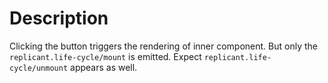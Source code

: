 # Description

Clicking the button triggers the rendering of inner component. But only the
`replicant.life-cycle/mount` is emitted. Expect `replicant.life-cycle/unmount` appears as well.
